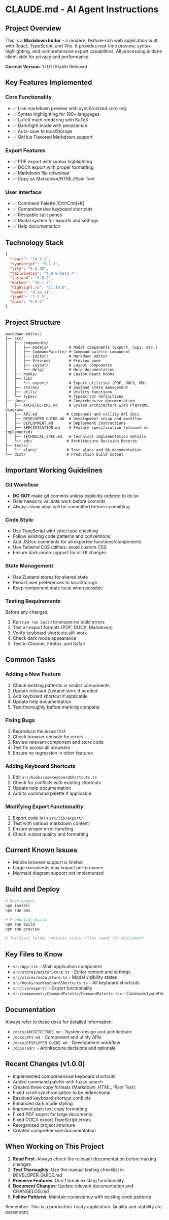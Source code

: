 # CLAUDE.md - AI Agent Instructions

## Project Overview

This is a **Markdown Editor** - a modern, feature-rich web application built with React, TypeScript, and Vite. It provides real-time preview, syntax highlighting, and comprehensive export capabilities. All processing is done client-side for privacy and performance.

**Current Version**: 1.0.0 (Stable Release)

## Key Features Implemented

### Core Functionality
- ✅ Live markdown preview with synchronized scrolling
- ✅ Syntax highlighting for 180+ languages
- ✅ LaTeX math rendering with KaTeX
- ✅ Dark/light mode with persistence
- ✅ Auto-save to localStorage
- ✅ GitHub Flavored Markdown support

### Export Features
- ✅ PDF export with syntax highlighting
- ✅ DOCX export with proper formatting
- ✅ Markdown file download
- ✅ Copy as Markdown/HTML/Plain Text

### User Interface
- ✅ Command Palette (Ctrl/Cmd+K)
- ✅ Comprehensive keyboard shortcuts
- ✅ Resizable split panes
- ✅ Modal system for exports and settings
- ✅ Help documentation

## Technology Stack

```json
{
  "react": "18.3.1",
  "typescript": "5.2.2",
  "vite": "5.0.10",
  "tailwindcss": "4.0.0-beta.4",
  "zustand": "5.0.2",
  "marked": "14.1.2",
  "highlight.js": "11.10.0",
  "katex": "0.16.11",
  "jspdf": "2.5.2",
  "docx": "9.0.2"
}
```

## Project Structure

```
markdown-editor/
├── src/
│   ├── components/
│   │   ├── modals/         # Modal components (Export, Copy, etc.)
│   │   ├── CommandPalette/ # Command palette component
│   │   ├── Editor/         # Markdown editor
│   │   ├── Preview/        # Preview pane
│   │   ├── Layout/         # Layout components
│   │   └── Help/           # Help documentation
│   ├── hooks/              # Custom React hooks
│   ├── lib/
│   │   └── export/         # Export utilities (PDF, DOCX, MD)
│   ├── stores/             # Zustand state management
│   ├── utils/              # Utility functions
│   └── types/              # TypeScript definitions
├── docs/                   # Comprehensive documentation
│   ├── ARCHITECTURE.md     # System architecture with PlantUML diagrams
│   ├── API.md             # Component and utility API docs
│   ├── DEVELOPER_GUIDE.md  # Development setup and workflow
│   ├── DEPLOYMENT.md       # Deployment instructions
│   ├── SPECIFICATION.md    # Feature specification (planned vs implemented)
│   ├── TECHNICAL_SPEC.md   # Technical implementation details
│   └── adr/               # Architecture Decision Records
├── tests/
│   └── plans/             # Test plans and QA documentation
└── dist/                  # Production build output
```

## Important Working Guidelines

### Git Workflow
- **DO NOT** make git commits unless explicitly ordered to do so
- User needs to validate work before commits
- Always show what will be committed before committing

### Code Style
- Use TypeScript with strict type checking
- Follow existing code patterns and conventions
- Add JSDoc comments for all exported functions/components
- Use Tailwind CSS utilities, avoid custom CSS
- Ensure dark mode support for all UI changes

### State Management
- Use Zustand stores for shared state
- Persist user preferences to localStorage
- Keep component state local when possible

### Testing Requirements
Before any changes:
1. Run `npm run build` to ensure no build errors
2. Test all export formats (PDF, DOCX, Markdown)
3. Verify keyboard shortcuts still work
4. Check dark mode appearance
5. Test in Chrome, Firefox, and Safari

## Common Tasks

### Adding a New Feature
1. Check existing patterns in similar components
2. Update relevant Zustand store if needed
3. Add keyboard shortcut if applicable
4. Update help documentation
5. Test thoroughly before marking complete

### Fixing Bugs
1. Reproduce the issue first
2. Check browser console for errors
3. Review relevant component and store code
4. Test fix across all browsers
5. Ensure no regression in other features

### Adding Keyboard Shortcuts
1. Edit `src/hooks/useKeyboardShortcuts.ts`
2. Check for conflicts with existing shortcuts
3. Update help documentation
4. Add to command palette if applicable

### Modifying Export Functionality
1. Export code is in `src/lib/export/`
2. Test with various markdown content
3. Ensure proper error handling
4. Check output quality and formatting

## Current Known Issues
- Mobile browser support is limited
- Large documents may impact performance
- Mermaid diagram support not implemented

## Build and Deploy

```bash
# Development
npm install
npm run dev

# Production build
npm run build
npm run preview

# The dist/ folder contains static files ready for deployment
```

## Key Files to Know

- `src/App.tsx` - Main application component
- `src/stores/editorStore.ts` - Editor content and settings
- `src/stores/modalStore.ts` - Modal visibility states
- `src/hooks/useKeyboardShortcuts.ts` - All keyboard shortcuts
- `src/lib/export/` - Export functionality
- `src/components/CommandPalette/CommandPalette.tsx` - Command palette

## Documentation

Always refer to these docs for detailed information:
- `/docs/ARCHITECTURE.md` - System design and architecture
- `/docs/API.md` - Component and utility APIs
- `/docs/DEVELOPER_GUIDE.md` - Development workflow
- `/docs/adr/` - Architecture decisions and rationale

## Recent Changes (v1.0.0)

- Implemented comprehensive keyboard shortcuts
- Added command palette with fuzzy search
- Created three copy formats (Markdown, HTML, Plain Text)
- Fixed scroll synchronization to be bidirectional
- Resolved keyboard shortcut conflicts
- Enhanced dark mode styling
- Improved plain text copy formatting
- Fixed PDF export for large documents
- Fixed DOCX export TypeScript errors
- Reorganized project structure
- Created comprehensive documentation

## When Working on This Project

1. **Read First**: Always check the relevant documentation before making changes
2. **Test Thoroughly**: Use the manual testing checklist in DEVELOPER_GUIDE.md
3. **Preserve Features**: Don't break existing functionality
4. **Document Changes**: Update relevant documentation and CHANGELOG.md
5. **Follow Patterns**: Maintain consistency with existing code patterns

Remember: This is a production-ready application. Quality and stability are paramount.